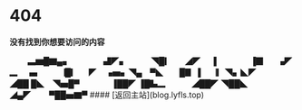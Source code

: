# 404
**没有找到你想要访问的内容**
<html>
       　  　▃▆█▇▄▖
　 　 　 ▟◤▖　　　◥█▎
   　 ◢◤　 ▐　　　 　▐▉
　 ▗◤　　　▂　▗▖　　▕█▎
　◤　▗▅▖◥▄　▀◣　　█▊
▐　▕▎◥▖◣◤　　　　◢██
█◣　◥▅█▀　　　　▐██◤
▐█▙▂　　     　◢██◤
◥██◣　　　　◢▄◤
 　　▀██▅▇▀
</html>
#### [返回主站](blog.lyfls.top)
